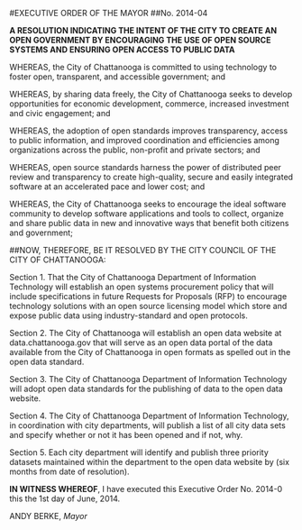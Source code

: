 #EXECUTIVE ORDER OF THE MAYOR
##No. 2014-04

**A RESOLUTION INDICATING THE INTENT OF THE CITY TO CREATE AN OPEN GOVERNMENT BY ENCOURAGING THE USE OF OPEN SOURCE SYSTEMS AND ENSURING OPEN ACCESS TO PUBLIC DATA**

WHEREAS, the City of Chattanooga is committed to using technology to foster open, transparent, and accessible government; and

WHEREAS, by sharing data freely, the City of Chattanooga seeks to develop opportunities for economic development, commerce, increased investment and civic engagement; and

WHEREAS, the adoption of open standards improves transparency, access to public information, and improved coordination and efficiencies among organizations across the public, non-profit and private sectors; and

WHEREAS, open source standards harness the power of distributed peer review and transparency to create high-quality, secure and easily integrated software at an accelerated pace and lower cost; and

WHEREAS, the City of Chattanooga seeks to encourage the ideal software community to develop software applications and tools to collect, organize and share public data in new and innovative ways that benefit both citizens and government;

##NOW, THEREFORE, BE IT RESOLVED BY THE CITY COUNCIL OF THE CITY OF CHATTANOOGA:

Section 1. That the City of Chattanooga Department of Information Technology will establish an open systems procurement policy that will include specifications in future Requests for Proposals (RFP) to encourage technology solutions with an open source licensing model which store and expose public data using industry-standard and open protocols.

Section 2. The City of Chattanooga will establish an open data website at data.chattanooga.gov that will serve as an open data portal of the data available from the City of Chattanooga in open formats as spelled out in the open data standard. 

Section 3. The City of Chattanooga Department of Information Technology will adopt open data standards for the publishing of data to the open data website.

Section 4. The City of Chattanooga Department of Information Technology, in coordination with city departments,  will publish a list of all city data sets and specify whether or not it has been opened and if not, why. 

Section 5. Each city department will identify and publish three priority datasets maintained within the department to the open data website by (six months from date of resolution). 

**IN WITNESS WHEREOF**, I have executed this Executive Order No. 2014-0 this the 1st day of June, 2014.
  
  
ANDY BERKE, *Mayor*